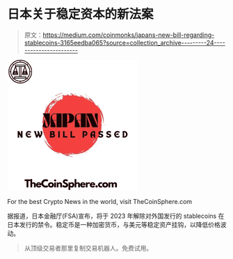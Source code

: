 # 日本关于稳定资本的新法案

> 原文：<https://medium.com/coinmonks/japans-new-bill-regarding-stablecoins-3165eedba065?source=collection_archive---------24----------------------->

![](img/30e690734ee33468b5736bab89e079e5.png)

For the best Crypto News in the world, visit TheCoinSphere.com

据报道，日本金融厅(FSA)宣布，将于 2023 年解除对外国发行的 stablecoins 在日本发行的禁令。稳定币是一种加密货币，与美元等稳定资产挂钩，以降低价格波动。

> 从顶级交易者那里复制交易机器人。免费试用。